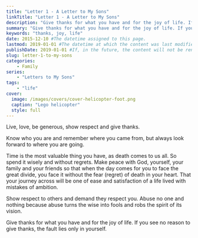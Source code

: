 ```yaml
---
title: "Letter 1 - A Letter to My Sons"
linkTitle: "Letter 1 - A Letter to My Sons"
description: "Give thanks for what you have and for the joy of life. If you see no reason to give thanks, the fault lies only in yourself."
summary: "Give thanks for what you have and for the joy of life. If you see no reason to give thanks, the fault lies only in yourself."
keywords: "thanks, joy, life"
date: 2015-12-10 #The datetime assigned to this page.
lastmod: 2019-01-01 #The datetime at which the content was last modified.
publishDate: 2019-01-01 #If, in the future, the content will not be rendered unless the --buildFuture flag is passed to Hugo.
slug: letter-1-to-my-sons
categories:
    - Family
series:
    - "Letters to My Sons"
tags:
    - "life"
cover:
  image: /images/covers/cover-helicopter-foot.png
  caption: "Lego helicopter"
  style: full
---
```


Live, love, be generous, show respect and give thanks.

Know who you are and remember where you came from, but always look forward to where you are going.

Time is the most valuable thing you have, as death comes to us all. So spend it wisely and without regrets. Make peace with God, yourself, your family and your friends so that when the day comes for you to face the great divide, you face it without the fear (regret) of death in your heart. That your journey across will be one of ease and satisfaction of a life lived with mistakes of ambition.

Show respect to others and demand they respect you. Abuse no one and nothing because abuse turns the wise into fools and robs the spirit of its vision.

Give thanks for what you have and for the joy of life. If you see no reason to give thanks, the fault lies only in yourself.
